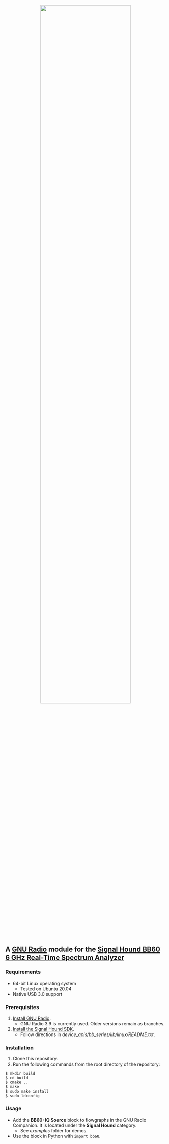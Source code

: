 <p align="center">
<img src="https://github.com/SignalHound/gr-bb60c/blob/master/docs/SH-GR.jpg" width="75%" />
</p>

## A [GNU Radio](https://www.gnuradio.org) module for the [Signal Hound BB60 6 GHz Real-Time Spectrum Analyzer](https://signalhound.com/products/bb60d-6-ghz-real-time-spectrum-analyzer/)

### Requirements

- 64-bit Linux operating system
    - Tested on Ubuntu 20.04
- Native USB 3.0 support

### Prerequisites

1. [Install GNU Radio](https://wiki.gnuradio.org/index.php/InstallingGR).
    - GNU Radio 3.9 is currently used. Older versions remain as branches.
2. [Install the Signal Hound SDK](https://signalhound.com/software/signal-hound-software-development-kit-sdk/).
    - Follow directions in _device_apis/bb_series/lib/linux/README.txt_.

### Installation

1. Clone this repository.
2. Run the following commands from the root directory of the repository:

```
$ mkdir build
$ cd build
$ cmake ..
$ make
$ sudo make install
$ sudo ldconfig
```

### Usage

- Add the __BB60: IQ Source__ block to flowgraphs in the GNU Radio Companion. It is located under the __Signal Hound__ category.
    - See _examples_ folder for demos.
- Use the block in Python with `import bb60`.

